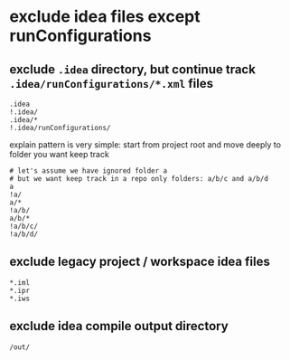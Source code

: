 # exclude idea files except runConfigurations

## exclude `.idea` directory, but continue track `.idea/runConfigurations/*.xml` files

```.gitignore
.idea
!.idea/
.idea/*
!.idea/runConfigurations/
```

explain pattern is very simple: start from project root and move deeply to folder you want keep track

```.gitignore
# let's assume we have ignored folder a
# but we want keep track in a repo only folders: a/b/c and a/b/d
a
!a/
a/*
!a/b/
a/b/*
!a/b/c/
!a/b/d/
```

## exclude legacy project / workspace idea files

```.gitignore
*.iml
*.ipr
*.iws
```

## exclude idea compile output directory

```.gitignore
/out/
```
